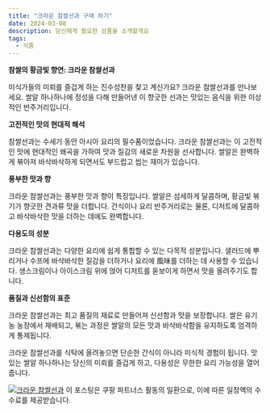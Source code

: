 ```yaml
---
title: "크라운 참쌀선과 구매 하기"
date: 2024-03-08
description: 당신에게 필요한 상품을 소개할게요
tags:
  - 식품
---
```

**참쌀의 황금빛 향연: 크라운 참쌀선과**

미식가들의 미뢰를 즐겁게 하는 진수성찬을 찾고 계신가요? 크라운 참쌀선과를 만나보세요. 쌀알 하나하나에 정성을 다해 만들어낸 이 향긋한 선과는 맛있는 음식을 위한 이상적인 반주거리입니다.

**고전적인 맛의 현대적 해석**

참쌀선과는 수세기 동안 아시아 요리의 필수품이었습니다. 크라운 참쌀선과는 이 고전적인 맛에 현대적인 왜곡을 가하여 맛과 질감의 새로운 차원을 선사합니다. 쌀알은 완벽하게 볶아져 바삭바삭하게 되면서도 부드럽고 씹는 재미가 있습니다.

**풍부한 맛과 향**

크라운 참쌀선과는 풍부한 맛과 향이 특징입니다. 쌀알은 섬세하게 달콤하며, 황금빛 볶기가 향긋한 견과류 맛을 더합니다. 간식이나 요리 반주거리로는 물론, 디저트에 달콤하고 바삭바삭한 맛을 더하는 데에도 완벽합니다.

**다용도의 성분**

크라운 참쌀선과는 다양한 요리에 쉽게 통합할 수 있는 다목적 성분입니다. 샐러드에 뿌리거나 수프에 바삭바삭한 질감을 더하거나 요리에 風味를 더하는 데 사용할 수 있습니다. 생스크림이나 아이스크림 위에 얹어 디저트를 돋보이게 하면서 맛을 올려주기도 합니다.

**품질과 신선함의 표준**

크라운 참쌀선과는 최고 품질의 재료로 만들어져 신선함과 맛을 보장합니다. 쌀은 유기농 농장에서 재배되고, 볶는 과정은 쌀알의 모든 맛과 바삭바삭함을 유지하도록 엄격하게 통제됩니다.

크라운 참쌀선과를 식탁에 올려놓으면 단순한 간식이 아니라 미식적 경험이 됩니다. 맛있는 쌀알 하나하나는 당신의 미뢰를 즐겁게 하고, 다용성은 무한한 요리 가능성을 열어줍니다.


[![크라운 참쌀선과](https://i.imgur.com/81F7uro.png#center)](https://link.coupang.com/re/AFFSDP?lptag=AF5033054&pageKey=36545348&itemId=18680106039&vendorItemId=85814286865&traceid=V0-153-86576b4790b088d5&requestid=20240308210908312076593697&token=31850C%7CMIXED)
이 포스팅은 쿠팡 파트너스 활동의 일환으로, 이에 따른 일정액의 수수료를 제공받습니다.


